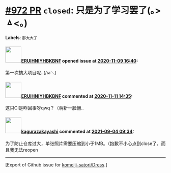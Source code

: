# [\#972 PR](https://github.com/komeiji-satori/Dress/pull/972) `closed`: 只是为了学习罢了(｡>ㅿ<｡)
**Labels**: `那太大了`


#### <img src="https://avatars.githubusercontent.com/u/69080784?u=2c1c49632f2b36b0ef85b8546a14a2f5d934b8a3&v=4" width="50">[ERUIHNIYHBKBNF](https://github.com/ERUIHNIYHBKBNF) opened issue at [2020-11-09 16:40](https://github.com/komeiji-satori/Dress/pull/972):

第一次搞大项目呢..(/ω＼)

#### <img src="https://avatars.githubusercontent.com/u/69080784?u=2c1c49632f2b36b0ef85b8546a14a2f5d934b8a3&v=4" width="50">[ERUIHNIYHBKBNF](https://github.com/ERUIHNIYHBKBNF) commented at [2020-11-11 14:35](https://github.com/komeiji-satori/Dress/pull/972#issuecomment-725457716):

这只CI是咋回事呀qwq？（萌新一脸懵..

#### <img src="https://avatars.githubusercontent.com/u/2824841?u=b6e28fbc3f5ac12daf4b9a169194996ca20b57fb&v=4" width="50">[kagurazakayashi](https://github.com/kagurazakayashi) commented at [2021-09-04 09:34](https://github.com/komeiji-satori/Dress/pull/972#issuecomment-912942647):

为了防止仓库过大，单张照片需要压缩到小于1MB。（抱歉不小心点到close了，而且我无法reopen


-------------------------------------------------------------------------------



[Export of Github issue for [komeiji-satori/Dress](https://github.com/komeiji-satori/Dress).]
